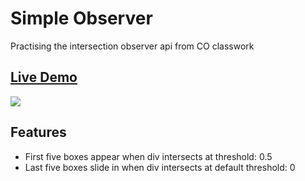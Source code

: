 # Simple Observer
Practising the intersection observer api from CO classwork

## <a href="https://daryldelrosario.github.io/co-simple-observer/">Live Demo</a>
<kbd><img src="./dist/media/int-obser-api_ld.gif"></kbd>

## Features
- First five boxes appear when div intersects at threshold: 0.5
- Last five boxes slide in when div intersects at default threshold: 0

